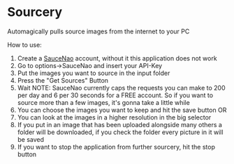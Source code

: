 # Sourcery
Automagically pulls source images from the internet to your PC

How to use:
1. Create a [SauceNao](https://saucenao.com/user.php) account, without it this application does not work
3. Go to options->SauceNao and insert your API-Key
4. Put the images you want to source in the input folder
5. Press the "Get Sources" Button
6. Wait
NOTE: SauceNao currently caps the requests you can make to 200 per day and 6 per 30 seconds for a FREE account. So if you want to source more than a few images, it's gonna take a little while
8. You can choose the images you want to keep and hit the save button OR
9. You can look at the images in a higher resolution in the big selector
10. If you put in an image that has been uploaded alongside many others a folder will be downloaded, if you check the folder every picture in it will be saved
11. If you want to stop the application from further sourcery, hit the stop button

